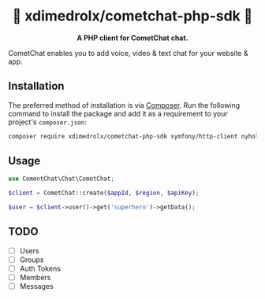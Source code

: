 <h1 align="center">🚧 xdimedrolx/cometchat-php-sdk 🚧</h1>

<p align="center">
    <strong>A PHP client for CometChat chat.</strong>
</p>

CometChat enables you to add voice, video & text chat for your website & app.

## Installation

The preferred method of installation is via [Composer][]. Run the following
command to install the package and add it as a requirement to your project's
`composer.json`:

```bash
composer require xdimedrolx/cometchat-php-sdk symfony/http-client nyholm/psr7
```

## Usage

```php
use ComentChat\Chat\CometChat;

$client = CometChat::create($appId, $region, $apiKey);

$user = $client->user()->get('superhero')->getData();
```

## TODO

- [ ] Users
- [ ] Groups
- [ ] Auth Tokens
- [ ] Members
- [ ] Messages

[composer]: http://getcomposer.org/